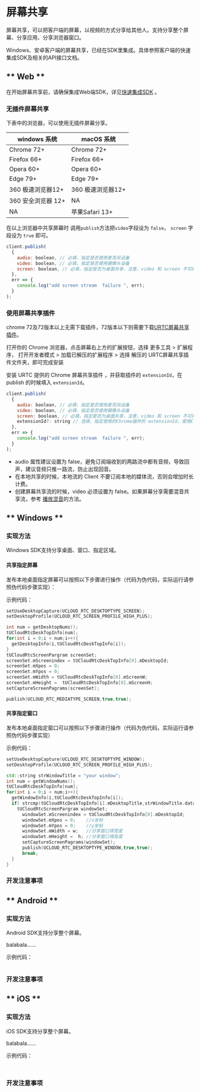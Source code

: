 # 屏幕共享

屏幕共享，可以把客户端的屏幕，以视频的方式分享给其他人。支持分享整个屏幕、分享应用、分享浏览器窗口。

Windows、安卓客户端的屏幕共享，已经在SDK里集成。具体参照客户端的快速集成SDK及相关的API接口文档。

<!-- tabs:start -->

## ** Web **

在开始屏幕共享前，请确保集成Web端SDK，详见[快速集成SDK](https://github.com/ucloud/urtc-sdk-web/blob/master/Manual.md) 。

### 无插件屏幕共享

下表中的浏览器，可以使用无插件屏幕分享。   

| windows 系统 | macOS 系统 |
|-|-|
| Chrome 72+ | Chrome 72+ |
| Firefox 66+ | Firefox 66+|
| Opera 60+ | Opera 60+ |
| Edge 79+ | Edge 79+ |
| 360 极速浏览器12+ | 360 极速浏览器12+  |
| 360 安全浏览器 12+ | NA |
| NA | 苹果Safari 13+ |


在以上浏览器中共享屏幕时 调用`publish`方法把`video`字段设为 `false`， `screen` 字段设为 `true` 即可。   

```js
client.publish(
  {
    audio: boolean, // 必填，指定是否使用麦克风设备
    video: boolean, // 必填，指定是否使用摄像头设备
    screen: boolean, // 必填，指定是否为桌面共享，注意，video 和 screen 不可同时为 true
  },
  err => {
    console.log("add screen stream  failure ", err);
  }
);
```

### 使用屏幕共享插件

chrome 72及72版本以上无需下载插件，72版本以下则需要下载[URTC屏幕共享插件](http://urtcsdk.cn-bj.ufileos.com/URTC-screen-extention.zip)。

打开你的 Chrome 浏览器，点击屏幕右上方的扩展按钮，选择 更多工具 > 扩展程序， 打开开发者模式 > 加载已解压的扩展程序 > 选择 解压的 URTC屏幕共享插件文件夹，即可完成安装

安装 URTC 提供的 Chrome 屏幕共享插件 ，并获取插件的 `extensionId`，在 publish 的时候填入 `extensionId`。

```js
client.publish(
  {
    audio: boolean, // 必填，指定是否使用麦克风设备
    video: boolean, // 必填，指定是否使用摄像头设备
    screen: boolean, // 必填，指定是否为桌面共享，注意，video 和 screen 不可同时为 true
    extensionId?: string // 选填，指定使用的Chrome插件的 extensionId，使用Chrome屏幕共享插件时必填
  },
  err => {
    console.log("add screen stream  failure ", err);
  }
);
```

* audio 属性建议设置为 false，避免订阅端收到的两路流中都有音频，导致回声，建议音频只推一路流，防止出现回音。
* 在本地共享的时候，本地流的 Client 不要订阅本地的媒体流，否则会增加时长计费。
* 创建屏幕共享流的时候，video 必须设置为 false。如果屏幕分享需要混音共享流，参考 [播放混音](urtc/sdk/Audio/AudioMixing)的方法。

## ** Windows **

### 实现方法

Windows SDK支持分享桌面、窗口、指定区域。

#### 共享指定屏幕

发布本地桌面指定屏幕可以按照以下步骤进行操作（代码为伪代码，实际运行请参照伪代码步骤实现）：

示例代码：

```cpp
setUseDesktopCapture(UCLOUD_RTC_DESKTOPTYPE_SCREEN);
setDesktopProfile(UCLOUD_RTC_SCREEN_PROFILE_HIGH_PLUS);

int num = getDesktopNums();
tUCloudRtcDeskTopInfo[num];
for(int i = 0;i < num;i++){
  getDesktopInfo(i,tUCloudRtcDeskTopInfo[i]);
}
tUCloudRtcScreenPargram screenSet;
screenSet.mScreenindex = tUCloudRtcDeskTopInfo[0].mDesktopId;
screenSet.mXpos = 0;
screenSet.mYpos = 0;
screenSet.mWidth = tUCloudRtcDeskTopInfo[0].mScreenW;
screenSet.mHeight =  tUCloudRtcDeskTopInfo[0].mScreenH;
setCaptureScreenPagrams(screenSet);

publish(UCLOUD_RTC_MEDIATYPE_SCREEN,true,true);
```

#### 共享指定窗口

发布本地桌面指定窗口可以按照以下步骤进行操作（代码为伪代码，实际运行请参照伪代码步骤实现）

示例代码：

```cpp
setUseDesktopCapture(UCLOUD_RTC_DESKTOPTYPE_WINDOW);
setDesktopProfile(UCLOUD_RTC_SCREEN_PROFILE_HIGH_PLUS);

std::string strWindowTitle = "your window";
int num = getWindowNums();
tUCloudRtcDeskTopInfo[num];
for(int i = 0;i < num;i++){
  getWindowInfo(i,tUCloudRtcDeskTopInfo[i]);
  if( strcmp(tUCloudRtcDeskTopInfo[i].mDesktopTitle,strWindowTitle.data()) == 0 ){
    tUCloudRtcScreenPargram windowSet;
      windowSet.mScreenindex = tUCloudRtcDeskTopInfo[0].mDesktopId;
      windowSet.mXpos = 0;    //x坐标
      windowSet.mYpos = 0;    //y坐标
      windowSet.mWidth = w;   //分享窗口得宽度
      windowSet.mHeight =  h; //分享窗口得高度
      setCaptureScreenPagrams(windowSet);
      publish(UCLOUD_RTC_DESKTOPTYPE_WINDOW,true,true);
      break;
  }
}


```

### 开发注意事项

## ** Android **

### 实现方法

Android SDK支持分享整个屏幕。

balabala……

示例代码：

```java

```

### 开发注意事项


## ** iOS **

### 实现方法

iOS SDK支持分享整个屏幕。

balabala……

示例代码：


```objectivec

```


```swift

```

### 开发注意事项






<!-- tabs:end -->
